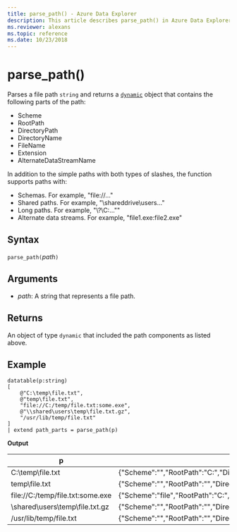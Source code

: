```yaml
---
title: parse_path() - Azure Data Explorer
description: This article describes parse_path() in Azure Data Explorer.
ms.reviewer: alexans
ms.topic: reference
ms.date: 10/23/2018
---
```

# parse_path()

Parses a file path `string` and returns a [`dynamic`](./scalar-data-types/dynamic.md) object that contains the following parts of the path:
* Scheme
* RootPath
* DirectoryPath
* DirectoryName
* FileName
* Extension
* AlternateDataStreamName

In addition to the simple paths with both types of slashes, the function supports paths with:
* Schemas. For example, "file://..."
* Shared paths. For example, "\\shareddrive\users..."
* Long paths. For example, "\\?\C:...""
* Alternate data streams. For example, "file1.exe:file2.exe"

## Syntax

`parse_path(`*path*`)`

## Arguments

* *path*: A string that represents a file path.

## Returns

An object of type `dynamic` that included the path components as listed above.

## Example

<!-- csl: https://help.kusto.windows.net/Samples -->
```kusto
datatable(p:string) 
[
    @"C:\temp\file.txt",
    @"temp\file.txt",
    "file://C:/temp/file.txt:some.exe",
    @"\\shared\users\temp\file.txt.gz",
    "/usr/lib/temp/file.txt"
]
| extend path_parts = parse_path(p)

```

**Output**

|p|path_parts
|---|---
|C:\temp\file.txt|{"Scheme":"","RootPath":"C:","DirectoryPath":"C:\\temp","DirectoryName":"temp","Filename":"file.txt","Extension":"txt","AlternateDataStreamName":""}
|temp\file.txt|{"Scheme":"","RootPath":"","DirectoryPath":"temp","DirectoryName":"temp","Filename":"file.txt","Extension":"txt","AlternateDataStreamName":""}
|file://C:/temp/file.txt:some.exe|{"Scheme":"file","RootPath":"C:","DirectoryPath":"C:/temp","DirectoryName":"temp","Filename":"file.txt","Extension":"txt","AlternateDataStreamName":"some.exe"}
|\\shared\users\temp\file.txt.gz|{"Scheme":"","RootPath":"","DirectoryPath":"\\\\shared\\users\\temp","DirectoryName":"temp","Filename":"file.txt.gz","Extension":"gz","AlternateDataStreamName":""}
|/usr/lib/temp/file.txt|{"Scheme":"","RootPath":"","DirectoryPath":"/usr/lib/temp","DirectoryName":"temp","Filename":"file.txt","Extension":"txt","AlternateDataStreamName":""}
